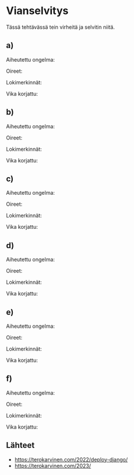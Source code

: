 # Vianselvitys

Tässä tehtävässä tein virheitä ja selvitin niitä.

## a)

Aiheutettu ongelma:

Oireet:

Lokimerkinnät:

Vika korjattu:

## b)

Aiheutettu ongelma:

Oireet:

Lokimerkinnät:

Vika korjattu:

## c)

Aiheutettu ongelma:

Oireet:

Lokimerkinnät:

Vika korjattu:

## d)

Aiheutettu ongelma:

Oireet:

Lokimerkinnät:

Vika korjattu:

## e)

Aiheutettu ongelma:

Oireet:

Lokimerkinnät:

Vika korjattu:

## f)

Aiheutettu ongelma:

Oireet:

Lokimerkinnät:

Vika korjattu:

## Lähteet

 -  https://terokarvinen.com/2022/deploy-django/
 -  https://terokarvinen.com/2023/
